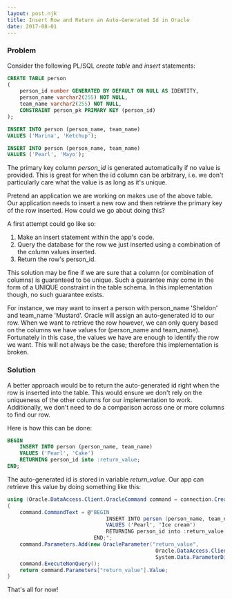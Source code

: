 ```yaml
---
layout: post.njk
title: Insert Row and Return an Auto-Generated Id in Oracle
date: 2017-08-01
---
```


### Problem

Consider the following PL/SQL *create table* and *insert* statements:

```sql
CREATE TABLE person
(
    person_id number GENERATED BY DEFAULT ON NULL AS IDENTITY,
    person_name varchar2(255) NOT NULL,
    team_name varchar2(255) NOT NULL,
    CONSTRAINT person_pk PRIMARY KEY (person_id)
);

INSERT INTO person (person_name, team_name)
VALUES ('Marina', 'Ketchup');

INSERT INTO person (person_name, team_name)
VALUES ('Pearl', 'Mayo');
```

The primary key column *person_id* is generated automatically if no value is provided. This is great for when the id column can be arbitrary, i.e. we don't particularly care what the value is as long as it's unique.

Pretend an application we are working on makes use of the above table. Our application needs to insert a new row and then retrieve the primary key of the row inserted. How could we go about doing this?

A first attempt could go like so:

1. Make an insert statement within the app's code.
2. Query the database for the row we just inserted using a combination of the column values inserted.
3. Return the row's person_id.

This solution may be fine if we are sure that a column (or combination of columns) is guaranteed to be unique. Such a guarantee may come in the form of a UNIQUE constraint in the table schema. In this implementation though, no such guarantee exists.

For instance, we may want to insert a person with person_name 'Sheldon' and team_name 'Mustard'. Oracle will assign an auto-generated id to our row. When we want to retrieve the row however, we can only query based on the columns we have values for (person_name and team_name). Fortunately in this case, the values we have are enough to identify the row we want. This will not always be the case; therefore this implementation is broken.

### Solution

A better approach would be to return the auto-generated id right when the row is inserted into the table. This would ensure we don't rely on the uniqueness of the other columns for our implementation to work. Additionally, we don't need to do a comparison across one or more columns to find our row.

Here is how this can be done:

```sql
BEGIN
    INSERT INTO person (person_name, team_name)
    VALUES ('Pearl', 'Cake')
    RETURNING person_id into :return_value;
END;
```

The auto-generated id is stored in variable *return_value*. Our app can retrieve this value by doing something like this:

```csharp
using (Oracle.DataAccess.Client.OracleCommand command = connection.CreateCommand())
{
    command.CommandText = @"BEGIN
                                INSERT INTO person (person_name, team_name)
                                VALUES ('Pearl', 'Ice cream')
                                RETURNING person_id into :return_value;
                            END;";
    command.Parameters.Add(new OracleParameter("return_value",
                                                Oracle.DataAccess.Client.OracleDbType.Int32,
                                                System.Data.ParameterDirection.ReturnValue));
    command.ExecuteNonQuery();
    return command.Parameters["return_value"].Value;
}
```

That's all for now!